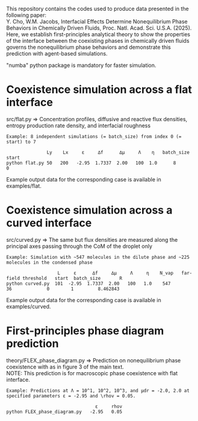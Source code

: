 This repository contains the codes used to produce data presented in the following paper:  
Y. Cho, W.M. Jacobs, Interfacial Effects Determine Nonequilibrium Phase Behaviors in Chemically Driven Fluids, Proc. Natl. Acad. Sci. U.S.A. (2025).  
Here, we establish first-principles analytical theory to show the properties of the interface between the coexisting phases in chemically driven fluids
governs the nonequilibrium phase behaviors and demonstrate this prediction with agent-based simulations.  

"numba" python package is mandatory for faster simulation.  

# Coexistence simulation across a flat interface  
src/flat.py => Concentration profiles, diffusive and reactive flux densities, entropy production rate density, and interfacial roughness  
```
Example: 8 independent simulations (= batch_size) from index 0 (= start) to 7  

               Ly    Lx     ε     ∆f      ∆µ     Λ    η   batch_size   start  
python flat.py 50   200   -2.95  1.7337  2.00   100  1.0      8          0   
```
Example output data for the corresponding case is available in examples/flat.  

# Coexistence simulation across a curved interface  
src/curved.py => The same but flux densities are measured along the principal axes passing through the CoM of the droplet only  
```
Example: Simulation with ~547 molecules in the dilute phase and ~225 molecules in the condensed phase  

                   L     ε      ∆f     ∆µ     Λ     η    N_vap   far-field threshold   start  batch_size       R  
python curved.py  101  -2.95  1.7337  2.00   100   1.0    547             36             0        1         8.462843  
```
Example output data for the corresponding case is available in examples/curved.  

# First-principles phase diagram prediction  
theory/FLEX_phase_diagram.py => Prediction on nonequilibrium phase coexistence with as in figure 3 of the main text.  
                                NOTE: This prediction is for macroscopic phase coexistence with flat interface.  
```
Example: Predictions at Λ = 10^1, 10^2, 10^3, and µdr = -2.0, 2.0 at specified parameters ε = -2.95 and \rhov = 0.05.  

                                 ε     rhov  
python FLEX_phase_diagram.py   -2.95   0.05  
```
